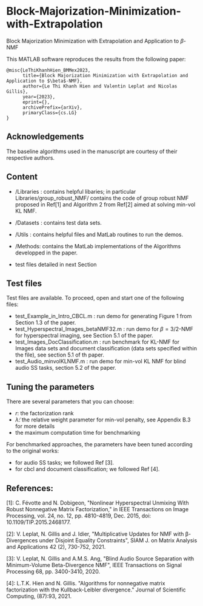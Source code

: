 # Block-Majorization-Minimization-with-Extrapolation
Block Majorization Minimization with Extrapolation and Application to $\beta$-NMF

This MATLAB software reproduces the results from the following paper:

```
@misc{LeThiKhanhHien_BMMex2023,
      title={Block Majorization Minimization with Extrapolation and Application to $\beta$-NMF}, 
      author={Le Thi Khanh Hien and Valentin Leplat and Nicolas Gillis},
      year={2023},
      eprint={},
      archivePrefix={arXiv},
      primaryClass={cs.LG}
}
```

## Acknowledgements

The baseline algorithms used in the manuscript are courtesy of their respective authors.


## Content
 
 - /Libraries : contains helpful libaries; in particular Libraries/group_robust_NMF/ contains the code of group robust NMF proposed in Ref[1] and Algorithm 2 from Ref[2] aimed at solving min-vol KL NMF.
 
 - /Datasets : contains test data sets.

 - /Utils : contains helpful files and MatLab routines to run the demos.
   
 - /Methods: contains the MatLab implementations of the Algorithms developped in the paper. 

 - test files detailed in next Section
   
## Test files
 
 Test files are available. To proceed, open and start one of the following files:
 
- test_Example_in_Intro_CBCL.m : run demo for generating Figure 1 from Section 1.3 of the paper.
- test_Hyperspectral_Images_betaNMF32.m : run demo for $\beta=3/2$-NMF for hyperspectral imaging, see Section 5.1 of the paper. 
- test_Images_DocClassification.m : run benchmark for KL-NMF for Images data sets and document classification (data sets specified within the file), see section 5.1 of th paper.
- test_Audio_minvolKLNMF.m : run demo for min-vol KL NMF for blind audio SS tasks, section 5.2 of the paper.
 
## Tuning the parameters
 
 There are several parameters that you can choose:
 - $r$: the factorization rank
 - $\tilde{\lambda}$: the relative weight parameter for min-vol penalty, see Appendix B.3 for more details
 - the maximum computation time for benchmarking
 
For benchmarked approaches, the parameters have been tuned according to the original works:
- for audio SS tasks; we followed Ref [3].
- for cbcl and document classification; we followed Ref [4].
 
## References:
[1]: C. Févotte and N. Dobigeon, "Nonlinear Hyperspectral Unmixing With Robust Nonnegative Matrix Factorization," in IEEE Transactions on Image Processing, vol. 24, no. 12, pp. 4810-4819, Dec. 2015, doi: 10.1109/TIP.2015.2468177.

[2]: V. Leplat,  N. Gillis and J. Idier, "Multiplicative Updates for NMF with β-Divergences under Disjoint Equality Constraints", SIAM J. on Matrix Analysis and Applications 42 (2), 730-752, 2021. 

[3]: V. Leplat, N. Gillis and A.M.S. Ang, "Blind Audio Source Separation with Minimum-Volume Beta-Divergence NMF", IEEE Transactions on Signal Processing 68, pp. 3400-3410, 2020.  

[4]: L.T.K. Hien and N. Gillis. "Algorithms for nonnegative matrix factorization with the Kullback-Leibler divergence." Journal of Scientific Computing, (87):93, 2021.
